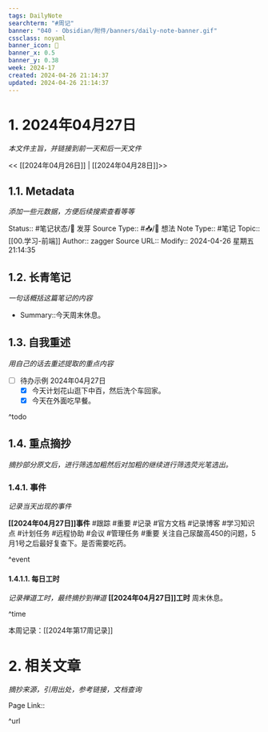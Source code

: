 ```yaml
---
tags: DailyNote
searchterm: "#周记"
banner: "040 - Obsidian/附件/banners/daily-note-banner.gif"
cssclass: noyaml
banner_icon: 💌
banner_x: 0.5
banner_y: 0.38
week: 2024-17
created: 2024-04-26 21:14:37
updated: 2024-04-26 21:14:37
---
```


# 1. 2024年04月27日

_本文件主旨，并链接到前一天和后一天文件_

<< [[2024年04月26日]] | [[2024年04月28日]]>>

## 1.1. Metadata

_添加一些元数据，方便后续搜索查看等等_

Status:: #笔记状态/🌱 发芽
Source Type:: #📥/💭 想法 
Note Type:: #笔记
Topic:: [[00.学习-前端]]
Author:: zagger
Source URL::
Modify:: 2024-04-26 星期五 21:14:35

## 1.2. 长青笔记

_一句话概括这篇笔记的内容_

- Summary::今天周末休息。

## 1.3. 自我重述

_用自己的话去重述提取的重点内容_

- [ ] 待办示例 2024年04月27日
	- [x] 今天计划花山逛下中百，然后洗个车回家。
	- [x] 今天在外面吃早餐。

^todo

## 1.4. 重点摘抄

_摘抄部分原文后，进行筛选加粗然后对加粗的继续进行筛选荧光笔选出。_

### 1.4.1. 事件

_记录当天出现的事件_

**[[2024年04月27日]]事件** 
#跟踪 #重要 #记录 #官方文档 #记录博客 #学习知识点 #计划任务 #远程协助 #会议 #管理任务
#重要 关注自己尿酸高450的问题，5月1号之后最好复查下。是否需要吃药。 

^event

#### 1.4.1.1. 每日工时

_记录禅道工时，最终摘抄到禅道_
**[[2024年04月27日]]工时**
周末休息。

^time

本周记录：[[2024年第17周记录]]

# 2. 相关文章

_摘抄来源，引用出处，参考链接，文档查询_

Page Link::

^url
